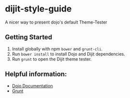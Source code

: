 # dijit-style-guide
A nicer way to present dojo's default Theme-Tester

## Getting Started

1. Install globally with npm `bower` and `grunt-cli`.
2. Run `bower install` to install Dojo and Dijit dependencies.
3. Run `grunt` to open the Dijit theme tester.

## Helpful information:

* [Dojo Documentation](http://dojotoolkit.org/documentation/)
* [Grunt](http://gruntjs.com/)